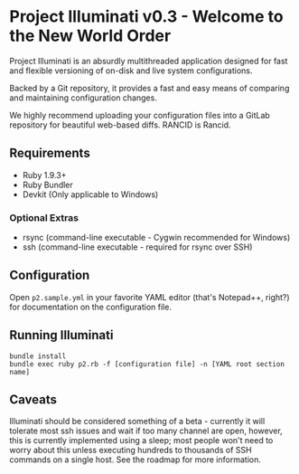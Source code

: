 # Project Illuminati v0.3 - Welcome to the New World Order

Project Illuminati is an absurdly multithreaded application designed for fast and flexible versioning of on-disk and live system configurations.

Backed by a Git repository, it provides a fast and easy means of comparing and maintaining configuration changes.

We highly recommend uploading your configuration files into a GitLab repository for beautiful web-based diffs. RANCID is Rancid.

## Requirements
* Ruby 1.9.3+
* Ruby Bundler
* Devkit (Only applicable to Windows)

### Optional Extras
* rsync (command-line executable - Cygwin recommended for Windows)
* ssh (command-line executable - required for rsync over SSH)

## Configuration
Open `p2.sample.yml` in your favorite YAML editor (that's Notepad++, right?) for documentation on the configuration file. 

## Running Illuminati
    bundle install
    bundle exec ruby p2.rb -f [configuration file] -n [YAML root section name]
	
## Caveats
Illuminati should be considered something of a beta - currently it will tolerate most ssh issues and wait if too many channel are open, however, this
is currently implemented using a sleep; most people won't need to worry about this unless executing hundreds to thousands of SSH commands on a single
host. See the roadmap for more information.

